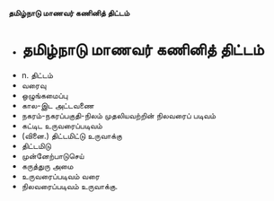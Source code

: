 **தமிழ்நாடு மாணவர் கணினித் திட்டம்**
- # தமிழ்நாடு மாணவர் கணினித் திட்டம்
- n. திட்டம்
- வரைவு
- ஒழுங்கமைப்பு
- கால-இட அட்டவணை
- நகரம்-நகரப்பகுதி-நிலம் முதலியவற்றின் நிலவரைப் படிவம்
- கட்டிட உருவரைப்படிவம்
- (வினை.) திட்டமிட்டு உருவாக்கு
- திட்டமிடு
- முன்னேற்பாடுசெய்
- கருத்துரு அமை
- உருவரைப்படிவம் வரை
- நிலவரைப்படிவம் உருவாக்கு.

